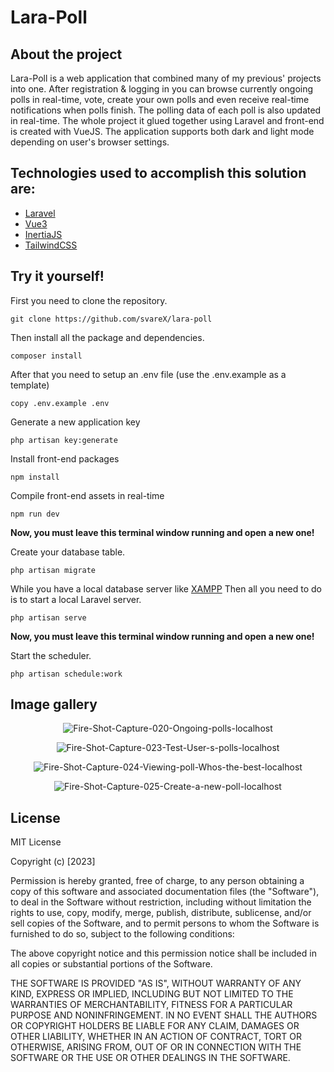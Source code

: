 ﻿
# Lara-Poll

## About the project 
Lara-Poll is a web application that combined many of my previous' projects into one. After registration & logging in you can browse currently ongoing polls in real-time, vote, create your own polls and even receive real-time notifications when polls finish. The polling data of each poll is also updated in real-time. The whole project it glued together using Laravel and front-end is created with VueJS. The application supports both dark and light mode depending on user's browser settings.

## Technologies used to accomplish this solution are:

 - [Laravel](https://laravel.com/)
 - [Vue3](https://vuejs.org/)
 - [InertiaJS](https://inertiajs.com/)
 - [TailwindCSS](https://tailwindcss.com/)
 
## Try it yourself!
First you need to clone the repository.

    git clone https://github.com/svareX/lara-poll

Then install all the package and dependencies.

    composer install

After that you need to setup an .env file (use the .env.example as a template)

    copy .env.example .env



Generate a new application key

    php artisan key:generate
 
 Install front-end packages

    npm install

 Compile front-end assets in real-time

    npm run dev
       
**Now, you must leave this terminal window running and open a new one!**
<p>Create your database table.</p>

    php artisan migrate


While you have a local database server like [XAMPP](https://www.apachefriends.org/)
Then all you need to do is to start a local Laravel server.

    php artisan serve
 **Now, you must leave this terminal window running and open a new one!**
<p>Start the scheduler.</p>

    php artisan schedule:work


## Image gallery

<p align="center">
<img src="https://i.ibb.co/BsmG0T7/Fire-Shot-Capture-020-Ongoing-polls-localhost.png" alt="Fire-Shot-Capture-020-Ongoing-polls-localhost">
</p>


<p align="center">
<img src="https://i.ibb.co/GWCYkP4/Fire-Shot-Capture-023-Test-User-s-polls-localhost.png" alt="Fire-Shot-Capture-023-Test-User-s-polls-localhost">
</p>

<p align="center">
<img src="https://i.ibb.co/cb2z2CX/Fire-Shot-Capture-024-Viewing-poll-Whos-the-best-localhost.png" alt="Fire-Shot-Capture-024-Viewing-poll-Whos-the-best-localhost" border="0"></a>
</p>

<p align="center">
<img src="https://i.ibb.co/prjLPQP/Fire-Shot-Capture-025-Create-a-new-poll-localhost.png" alt="Fire-Shot-Capture-025-Create-a-new-poll-localhost">
</p>

## License
MIT License

Copyright (c) [2023]

Permission is hereby granted, free of charge, to any person obtaining a copy
of this software and associated documentation files (the "Software"), to deal
in the Software without restriction, including without limitation the rights
to use, copy, modify, merge, publish, distribute, sublicense, and/or sell
copies of the Software, and to permit persons to whom the Software is
furnished to do so, subject to the following conditions:

The above copyright notice and this permission notice shall be included in all
copies or substantial portions of the Software.

THE SOFTWARE IS PROVIDED "AS IS", WITHOUT WARRANTY OF ANY KIND, EXPRESS OR
IMPLIED, INCLUDING BUT NOT LIMITED TO THE WARRANTIES OF MERCHANTABILITY,
FITNESS FOR A PARTICULAR PURPOSE AND NONINFRINGEMENT. IN NO EVENT SHALL THE
AUTHORS OR COPYRIGHT HOLDERS BE LIABLE FOR ANY CLAIM, DAMAGES OR OTHER
LIABILITY, WHETHER IN AN ACTION OF CONTRACT, TORT OR OTHERWISE, ARISING FROM,
OUT OF OR IN CONNECTION WITH THE SOFTWARE OR THE USE OR OTHER DEALINGS IN THE
SOFTWARE.
